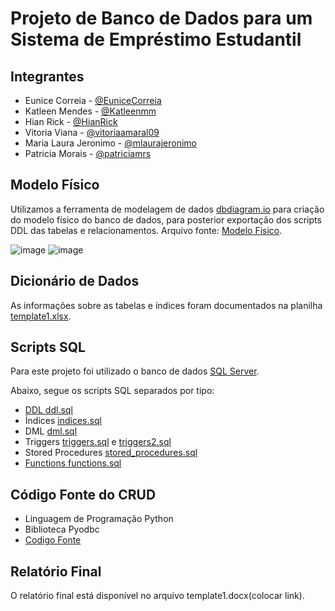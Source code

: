 # Projeto de Banco de Dados para um Sistema de Empréstimo Estudantil

##  Integrantes

* Eunice Correia - [@EuniceCorreia](https://github.com/eunicecorreia)
* Katleen Mendes - [@Katleenmm](https://github.com/katleenmm)
* Hian Rick - [@HianRick](https://github.com/hianrick)
* Vitoria Viana - [@vitoriaamaral09](https://github.com/vitoriaamaral09)
* Maria Laura Jeronimo - [@mlaurajeronimo](https://github.com/mlaurajeronimo)
* Patricia Morais - [@patriciamrs](https://github.com/patriciamrs)

## Modelo Físico 

Utilizamos a ferramenta de modelagem de dados [dbdiagram.io](http://dbdiagram.io) para criação do modelo físico do banco de dados, para posterior exportação dos scripts DDL das tabelas e relacionamentos.
Arquivo fonte: [Modelo Fisico](https://dbdiagram.io/d/673cfebbe9daa85aca0670a3).

![image](https://github.com/user-attachments/assets/9981d966-e22b-4082-b350-da2912cd68bb)
![image](https://github.com/user-attachments/assets/47b12566-9e63-406b-9f43-87c306ecddb8)

## Dicionário de Dados

As informações sobre as tabelas e índices foram documentados na planilha [template1.xlsx](https://github.com/vitoriaamaral09/Banco-de-dados-2/blob/main/excel%20financiamento%20estudantil.xlsx).

## Scripts SQL

Para este projeto foi utilizado o banco de dados [SQL Server](https://www.microsoft.com/pt-br/sql-server/sql-server-downloads).

Abaixo, segue os scripts SQL separados por tipo:

* [DDL ddl.sql](https://github.com/vitoriaamaral09/Banco-de-dados-2/blob/main/DiagramaFisico)
* Índices [indices.sql](https://github.com/vitoriaamaral09/Banco-de-dados-2/blob/main/Indices)
* DML [dml.sql](https://github.com/vitoriaamaral09/Banco-de-dados-2/blob/main/PopularTabelas)
* Triggers [triggers.sql](https://github.com/vitoriaamaral09/Banco-de-dados-2/blob/main/trigger.txt) e [triggers2.sql](https://github.com/vitoriaamaral09/Banco-de-dados-2/blob/main/Trigger%201)
* Stored Procedures [stored_procedures.sql](https://github.com/vitoriaamaral09/Banco-de-dados-2/blob/main/Stored%20Procedure%201)
* [Functions functions.sql](https://github.com/vitoriaamaral09/Banco-de-dados-2/blob/main/FUNCTION)

## Código Fonte do CRUD

* Linguagem de Programação Python
* Biblioteca Pyodbc
* [Codigo Fonte](https://github.com/vitoriaamaral09/Banco-de-dados-2/blob/main/CRUD.py)

## Relatório Final

O relatório final está disponível no arquivo template1.docx(colocar link).
